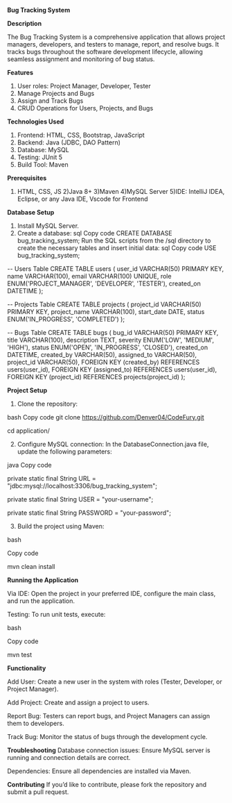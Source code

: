 **Bug Tracking System**

**Description**

The Bug Tracking System is a comprehensive application that allows project managers, developers, and testers to manage, report, and resolve bugs. It tracks bugs throughout the software development lifecycle, allowing seamless assignment and monitoring of bug status.

**Features**

1) User roles: Project Manager, Developer, Tester
2) Manage Projects and Bugs
3) Assign and Track Bugs
4) CRUD Operations for Users, Projects, and Bugs
   
**Technologies Used**

1) Frontend: HTML, CSS, Bootstrap, JavaScript
2) Backend: Java (JDBC, DAO Pattern)
3) Database: MySQL
4) Testing: JUnit 5
5) Build Tool: Maven
   
**Prerequisites**

1) HTML, CSS, JS 
2)Java 8+
3)Maven
4)MySQL Server
5)IDE: IntelliJ IDEA, Eclipse, or any Java IDE, Vscode for Frontend


**Database Setup**

1) Install MySQL Server.
2) Create a database:
sql
Copy code
CREATE DATABASE bug_tracking_system;
Run the SQL scripts from the /sql directory to create the necessary tables and insert initial data:
sql
Copy code
USE bug_tracking_system;

-- Users Table
CREATE TABLE users (
    user_id VARCHAR(50) PRIMARY KEY,
    name VARCHAR(100),
    email VARCHAR(100) UNIQUE,
    role ENUM('PROJECT_MANAGER', 'DEVELOPER', 'TESTER'),
    created_on DATETIME
);

-- Projects Table
CREATE TABLE projects (
    project_id VARCHAR(50) PRIMARY KEY,
    project_name VARCHAR(100),
    start_date DATE,
    status ENUM('IN_PROGRESS', 'COMPLETED')
);

-- Bugs Table
CREATE TABLE bugs (
    bug_id VARCHAR(50) PRIMARY KEY,
    title VARCHAR(100),
    description TEXT,
    severity ENUM('LOW', 'MEDIUM', 'HIGH'),
    status ENUM('OPEN', 'IN_PROGRESS', 'CLOSED'),
    created_on DATETIME,
    created_by VARCHAR(50),
    assigned_to VARCHAR(50),
    project_id VARCHAR(50),
    FOREIGN KEY (created_by) REFERENCES users(user_id),
    FOREIGN KEY (assigned_to) REFERENCES users(user_id),
    FOREIGN KEY (project_id) REFERENCES projects(project_id)
);


**Project Setup**

1) Clone the repository:

bash
Copy code
git clone https://github.com/Denver04/CodeFury.git

cd application/


2) Configure MySQL connection: In the DatabaseConnection.java file, update the following parameters:

java
Copy code

private static final String URL = "jdbc:mysql://localhost:3306/bug_tracking_system";

private static final String USER = "your-username";

private static final String PASSWORD = "your-password";


3) Build the project using Maven:

bash

Copy code

mvn clean install


**Running the Application**

Via IDE: Open the project in your preferred IDE, configure the main class, and run the application.

Testing: To run unit tests, execute:

bash

Copy code

mvn test


**Functionality**

Add User: Create a new user in the system with roles (Tester, Developer, or Project Manager).

Add Project: Create and assign a project to users.

Report Bug: Testers can report bugs, and Project Managers can assign them to developers.

Track Bug: Monitor the status of bugs through the development cycle.



**Troubleshooting**
Database connection issues: Ensure MySQL server is running and connection details are correct.

Dependencies: Ensure all dependencies are installed via Maven.


**Contributing**
If you’d like to contribute, please fork the repository and submit a pull request.
